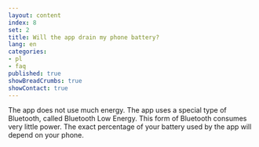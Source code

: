 ```yaml
---
layout: content
index: 8
set: 2
title: Will the app drain my phone battery?
lang: en
categories:
- pl
- faq
published: true
showBreadCrumbs: true
showContact: true
---
```


The app does not use much energy. The app uses a special type of Bluetooth, called Bluetooth Low Energy. This form of Bluetooth consumes very little power.
The exact percentage of your battery used by the app will depend on your phone.
